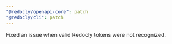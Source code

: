 ```yaml
---
"@redocly/openapi-core": patch
"@redocly/cli": patch
---
```


Fixed an issue when valid Redocly tokens were not recognized.
